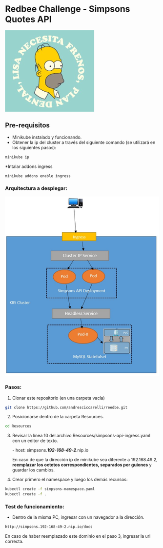 # Redbee Challenge - Simpsons Quotes API
![Homero](images/homero.jpg) 

## Pre-requisitos
* Minikube instalado y funcionando.
* Obtener la ip del cluster a través del siguiente comando (se utilizará en los siguientes pasos):
```bash
minikube ip
```
*Intalar addons ingress
```bash
minikube addons enable ingress
```

### Arquitectura a desplegar:
![Arquitecture](images/architecture.jpg) 

### Pasos:
1) Clonar este repositorio (en una carpeta vacía)
```bash
git clone https://github.com/andresciccarelli/reedbe.git
```
2) Posicionarse dentro de la carpeta Resources.
```bash
cd Resources
```
3) Revisar la línea 10 del archivo Resources/simpsons-api-ingress.yaml con un editor de texto.
   
    \- host: simpsons.***192-168-49-2***.nip.io
   
   En caso de que la dirección ip de minikube sea diferente a 192.168.49.2, **reemplazar los octetos correspondientes, separados por guiones** y guardar los cambios.
   
4) Crear primero el namespace y luego los demás recursos:
```bash
kubectl create -f simpsons-namespace.yaml
kubectl create -f .
```

### Test de funcionamiento:

* Dentro de la misma PC, ingresar con un navegador a la dirección.
```bash
http://simpsons.192-168-49-2.nip.io/docs
```
En caso de haber reemplazado este dominio en el paso 3, ingresar la url correcta.
